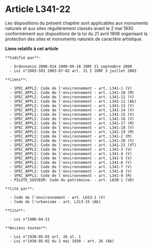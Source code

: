 # Article L341-22

Les dispositions du présent chapitre sont applicables aux monuments naturels et aux sites régulièrement classés avant le 2
mai 1930 conformément aux dispositions de la loi du 21 avril 1906 organisant la protection des sites et monuments naturels de
caractère artistique.

**Liens relatifs à cet article**

	**Codifié par**:

	  - Ordonnance 2000-914 2000-09-18 JORF 21 septembre 2000
	  - Loi n°2003-591 2003-07-02 art. 31 I JORF 3 juillet 2003

	**Liens**:

	  - SPEC_APPLI: Code de l'environnement - art. L341-1 (V)
	  - SPEC_APPLI: Code de l'environnement - art. L341-10 (M)
	  - SPEC_APPLI: Code de l'environnement - art. L341-11 (V)
	  - SPEC_APPLI: Code de l'environnement - art. L341-12 (Ab)
	  - SPEC_APPLI: Code de l'environnement - art. L341-13 (V)
	  - SPEC_APPLI: Code de l'environnement - art. L341-14 (V)
	  - SPEC_APPLI: Code de l'environnement - art. L341-15 (V)
	  - SPEC_APPLI: Code de l'environnement - art. L341-16 (V)
	  - SPEC_APPLI: Code de l'environnement - art. L341-17 (M)
	  - SPEC_APPLI: Code de l'environnement - art. L341-18 (V)
	  - SPEC_APPLI: Code de l'environnement - art. L341-19 (M)
	  - SPEC_APPLI: Code de l'environnement - art. L341-2 (M)
	  - SPEC_APPLI: Code de l'environnement - art. L341-20 (V)
	  - SPEC_APPLI: Code de l'environnement - art. L341-21 (VT)
	  - SPEC_APPLI: Code de l'environnement - art. L341-3 (V)
	  - SPEC_APPLI: Code de l'environnement - art. L341-4 (V)
	  - SPEC_APPLI: Code de l'environnement - art. L341-5 (V)
	  - SPEC_APPLI: Code de l'environnement - art. L341-6 (V)
	  - SPEC_APPLI: Code de l'environnement - art. L341-7 (V)
	  - SPEC_APPLI: Code de l'environnement - art. L341-8 (V)
	  - SPEC_APPLI: Code de l'environnement - art. L341-9 (M)
	  - PILOTE_SUIVEUR: Code du patrimoine. - art. L630-1 (VD)

	**Cité par**:

	  - Code de l'environnement - art. L653-1 (V)
	  - Code de l'urbanisme - art. L313-15 (Ab)

	**Cite**:

	  - Loi n°1906-04-21

	**Anciens textes**:

	  - Loi n°1930-05-02 art. 26 al. 1
	  - Loi n°1930-05-02 du 2 mai 1930 - art. 26 (Ab)
